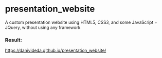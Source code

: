 # presentation_website
A custom presentation website using HTML5, CSS3, and some JavaScript + JQuery, without using any framework

### Result:
https://danivideda.github.io/presentation_website/
